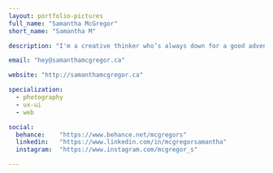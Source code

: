 ```yaml
---
layout: portfolio-pictures
full_name: "Samantha McGregor"
short_name: "Samantha M"

description: "I'm a creative thinker who’s always down for a good adventure and I love to create beautiful, simple and effective designs."

email: "hey@samanthamcgregor.ca"

website: "http://samanthamcgregor.ca"

specialization:
  - photography
  - ux-ui
  - web

social:
  behance:    "https://www.behance.net/mcgregors"
  linkedin:   "https://www.linkedin.com/in/mcgregorsamantha"
  instagram:  "https://www.instagram.com/mcgregor_s"

---
```

